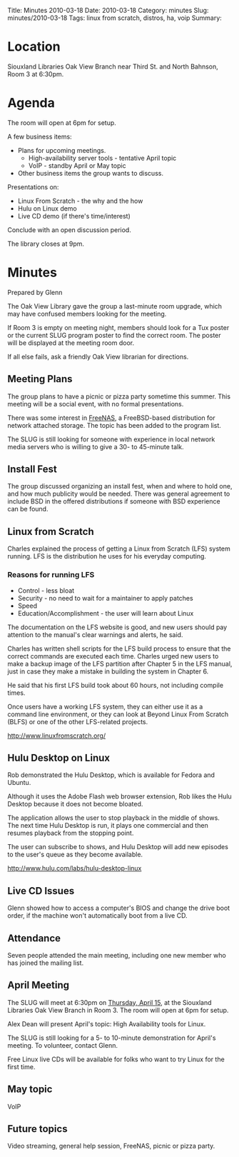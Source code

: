 Title: Minutes 2010-03-18
Date: 2010-03-18
Category: minutes 
Slug: minutes/2010-03-18
Tags: linux from scratch, distros, ha, voip Summary:

Location
========

Siouxland Libraries Oak View Branch near Third St. and North Bahnson,
Room 3 at 6:30pm.

Agenda
======

The room will open at 6pm for setup.

A few business items:

-   Plans for upcoming meetings.
    -   High-availability server tools - tentative April topic
    -   VoIP - standby April or May topic
-   Other business items the group wants to discuss.

Presentations on:

-   Linux From Scratch - the why and the how
-   Hulu on Linux demo
-   Live CD demo (if there's time/interest)

Conclude with an open discussion period.

The library closes at 9pm.

Minutes
=======

Prepared by Glenn

The Oak View Library gave the group a last-minute room upgrade, which
may have confused members looking for the meeting.

If Room 3 is empty on meeting night, members should look for a Tux
poster or the current SLUG program poster to find the correct room. The
poster will be displayed at the meeting room door.

If all else fails, ask a friendly Oak View librarian for directions.

Meeting Plans
-------------

The group plans to have a picnic or pizza party sometime this summer.
This meeting will be a social event, with no formal presentations.

There was some interest in [FreeNAS](http://freenas.org/), a
FreeBSD-based distribution for network attached storage. The topic has
been added to the program list.

The SLUG is still looking for someone with experience in local network
media servers who is willing to give a 30- to 45-minute talk.

Install Fest
------------

The group discussed organizing an install fest, when and where to hold
one, and how much publicity would be needed. There was general agreement
to include BSD in the offered distributions if someone with BSD
experience can be found.

Linux from Scratch
------------------

Charles explained the process of getting a Linux from Scratch (LFS)
system running. LFS is the distribution he uses for his everyday
computing.

### Reasons for running LFS

-   Control - less bloat
-   Security - no need to wait for a maintainer to apply patches
-   Speed
-   Education/Accomplishment - the user will learn about Linux

The documentation on the LFS website is good, and new users should pay
attention to the manual's clear warnings and alerts, he said.

Charles has written shell scripts for the LFS build process to ensure
that the correct commands are executed each time. Charles urged new
users to make a backup image of the LFS partition after Chapter 5 in the
LFS manual, just in case they make a mistake in building the system in
Chapter 6.

He said that his first LFS build took about 60 hours, not including
compile times.

Once users have a working LFS system, they can either use it as a
command line environment, or they can look at Beyond Linux From Scratch
(BLFS) or one of the other LFS-related projects.

<http://www.linuxfromscratch.org/>

Hulu Desktop on Linux
---------------------

Rob demonstrated the Hulu Desktop, which is available for Fedora and
Ubuntu.

Although it uses the Adobe Flash web browser extension, Rob likes the
Hulu Desktop because it does not become bloated.

The application allows the user to stop playback in the middle of shows.
The next time Hulu Desktop is run, it plays one commercial and then
resumes playback from the stopping point.

The user can subscribe to shows, and Hulu Desktop will add new episodes
to the user's queue as they become available.

<http://www.hulu.com/labs/hulu-desktop-linux>

Live CD Issues
--------------

Glenn showed how to access a computer's BIOS and change the drive boot
order, if the machine won't automatically boot from a live CD.

Attendance
----------

Seven people attended the main meeting, including one new member who has
joined the mailing list.

April Meeting
-------------

The SLUG will meet at 6:30pm on [Thursday, April
15](Meetings:2010-04-15 "wikilink"), at the Siouxland Libraries Oak View
Branch in Room 3. The room will open at 6pm for setup.

Alex Dean will present April's topic: High Availability tools for Linux.

The SLUG is still looking for a 5- to 10-minute demonstration for
April's meeting. To volunteer, contact Glenn.

Free Linux live CDs will be available for folks who want to try Linux
for the first time.

May topic
---------

VoIP

Future topics
-------------

Video streaming, general help session, FreeNAS, picnic or pizza party.
